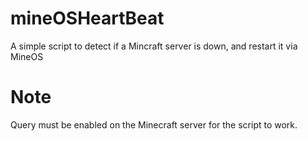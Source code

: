 mineOSHeartBeat
===============

A simple script to detect if a Mincraft server is down, and restart it via MineOS

# Note
Query must be enabled on the Minecraft server for the script to work.